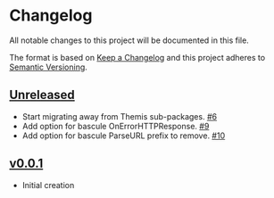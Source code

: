 # Changelog
All notable changes to this project will be documented in this file.

The format is based on [Keep a Changelog](http://keepachangelog.com/en/1.0.0/)
and this project adheres to [Semantic Versioning](http://semver.org/spec/v2.0.0.html).

## [Unreleased]
- Start migrating away from Themis sub-packages. [#6](https://github.com/xmidt-org/authbaton/pull/6)
- Add option for bascule OnErrorHTTPResponse. [#9](https://github.com/xmidt-org/authbaton/pull/9)
- Add option for bascule ParseURL prefix to remove. [#10](https://github.com/xmidt-org/authbaton/pull/10)


## [v0.0.1]
- Initial creation

[Unreleased]: https://github.com/xmidt-org/authbaton/compare/v0.0.1..HEAD
[v0.0.1]: https://github.com/xmidt-org/authbaton/compare/0.0.0...v0.0.1
